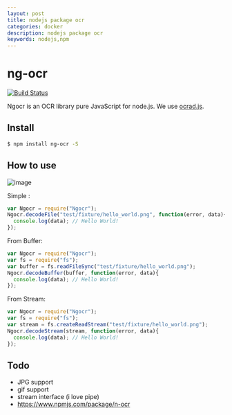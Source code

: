 ```yaml
---
layout: post
title: nodejs package ocr 
categories: docker
description: nodejs package ocr 
keywords: nodejs,npm
---
```


ng-ocr
============

[![Build Status](https://travis-ci.org/zmatsh/OCR-NODEJS.svg?branch=master)](https://travis-ci.org/zmatsh/OCR-NODEJS)

Ngocr is an OCR library pure JavaScript for node.js.
We use [ocrad.js](https://github.com/antimatter15/ocrad.js/).

Install
---------

```bash
$ npm install ng-ocr -S
```

How to use
---------

![image](test/fixture/hello_world.png)

Simple :

```javascript
var Ngocr = require("Ngocr");
Ngocr.decodeFile("test/fixture/hello_world.png", function(error, data){
  console.log(data); // Hello World!
});
```

From Buffer:

```javascript
var Ngocr = require("Ngocr");
var fs = require("fs");
var buffer = fs.readFileSync("test/fixture/hello_world.png");
Ngocr.decodeBuffer(buffer, function(error, data){
  console.log(data); // Hello World!
});
```

From Stream:

```javascript
var Ngocr = require("Ngocr");
var fs = require("fs");
var stream = fs.createReadStream("test/fixture/hello_world.png");
Ngocr.decodeStream(stream, function(error, data){
  console.log(data); // Hello World!
});
```

Todo
----------

- JPG support
- gif support
- stream interface (i love pipe)
- https://www.npmjs.com/package/n-ocr
